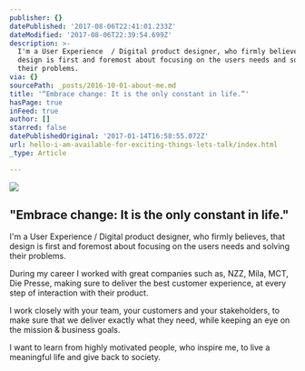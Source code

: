 ```yaml
---
publisher: {}
datePublished: '2017-08-06T22:41:01.233Z'
dateModified: '2017-08-06T22:39:54.699Z'
description: >-
  I'm a User Experience  / Digital product designer, who firmly believes, that
  design is first and foremost about focusing on the users needs and solving
  their problems.
via: {}
sourcePath: _posts/2016-10-01-about-me.md
title: '“Embrace change: It is the only constant in life.”'
hasPage: true
inFeed: true
author: []
starred: false
datePublishedOriginal: '2017-01-14T16:58:55.072Z'
url: hello-i-am-available-for-exciting-things-lets-talk/index.html
_type: Article

---
```

![](https://the-grid-user-content.s3-us-west-2.amazonaws.com/7f1b5246-0d44-4d45-8048-0d6f0833fa5d.gif)

## "Embrace change: It is the only constant in life."

I'm a User Experience / Digital product designer, who firmly believes, that design is first and foremost about focusing on the users needs and solving their problems.

During my career I worked with great companies such as, NZZ, Mila, MCT, Die Presse, making sure to deliver the best customer experience, at every step of interaction with their product.

I work closely with your team, your customers and your stakeholders, to make sure that we deliver exactly what they need, while keeping an eye on the mission & business goals.

I want to learn from highly motivated people, who inspire me, to live a meaningful life and give back to society.